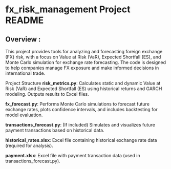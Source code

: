 # fx_risk_management Project README

## Overview :
This project provides tools for analyzing and forecasting foreign exchange (FX) risk, with a focus on Value at Risk (VaR), Expected Shortfall (ES), and Monte Carlo simulation for exchange rate forecasting. The code is designed to help companies manage FX exposure and make informed decisions in international trade.

Project Structure
**risk_metrics.py**: Calculates static and dynamic Value at Risk (VaR) and Expected Shortfall (ES) using historical returns and GARCH modeling. Outputs results to Excel files.

**fx_forecast.py**: Performs Monte Carlo simulations to forecast future exchange rates, plots confidence intervals, and includes backtesting for model evaluation.

**transactions_forecast.py**: (If included) Simulates and visualizes future payment transactions based on historical data.

**historical_rates.xlsx**: Excel file containing historical exchange rate data (required for analysis).

**payment.xlsx**: Excel file with payment transaction data (used in transactions_forecast.py).
